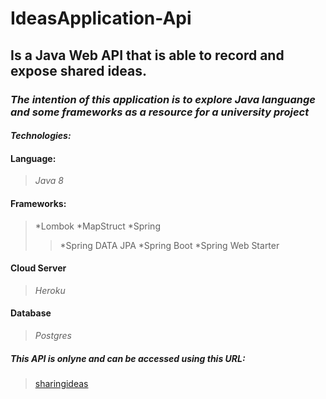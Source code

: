 # IdeasApplication-Api

## Is a Java Web API that is able to record and expose shared ideas.

### *The intention of this application is to explore Java languange and some frameworks as a resource for a university project*

#### *Technologies:*

#### Language: 
> *Java 8* 

#### Frameworks:
> *Lombok
> *MapStruct
> *Spring
>> *Spring DATA JPA
>> *Spring Boot
>> *Spring Web Starter

#### Cloud Server
> *Heroku*

#### Database
> *Postgres*

##### *This API is onlyne and can be accessed using this URL:*
> [sharingideas](https://sharing-ideas-api.herokuapp.com/)
